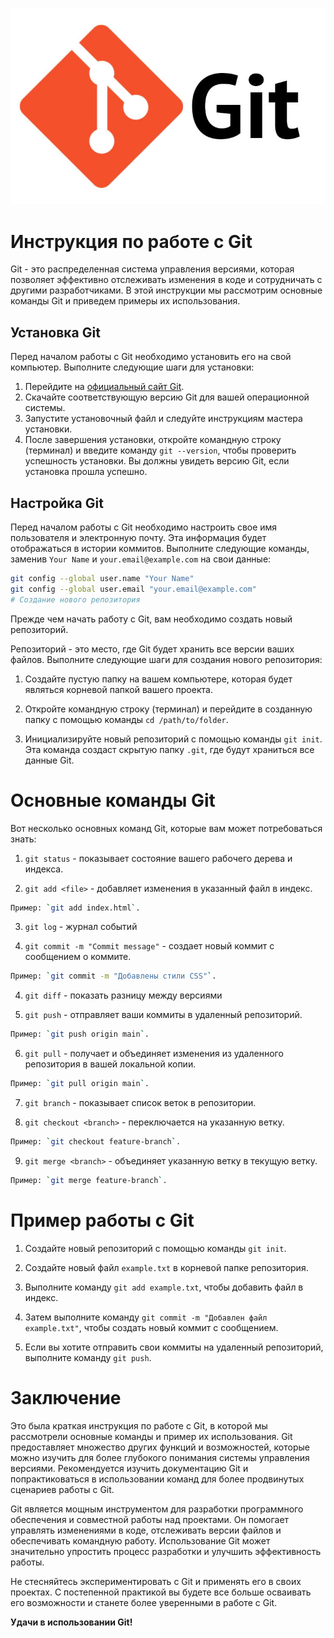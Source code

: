 ![](git.jpg)

# Инструкция по работе с Git

Git - это распределенная система управления версиями, которая позволяет эффективно отслеживать изменения в коде и сотрудничать с другими разработчиками. В этой инструкции мы рассмотрим основные команды Git и приведем примеры их использования.

## Установка Git

Перед началом работы с Git необходимо установить его на свой компьютер. Выполните следующие шаги для установки:

1. Перейдите на [официальный сайт Git](https://git-scm.com/downloads).
2. Скачайте соответствующую версию Git для вашей операционной системы.
3. Запустите установочный файл и следуйте инструкциям мастера установки.
4. После завершения установки, откройте командную строку (терминал) и введите команду `git --version`, чтобы проверить успешность установки. Вы должны увидеть версию Git, если установка прошла успешно.

## Настройка Git

Перед началом работы с Git необходимо настроить свое имя пользователя и электронную почту. Эта информация будет отображаться в истории коммитов. Выполните следующие команды, заменив `Your Name` и `your.email@example.com` на свои данные:

```bash
git config --global user.name "Your Name"
git config --global user.email "your.email@example.com"
# Создание нового репозитория
```

Прежде чем начать работу с Git, вам необходимо создать новый репозиторий. 

Репозиторий - это место, где Git будет хранить все версии ваших файлов. Выполните следующие шаги для создания нового репозитория:

1. Создайте пустую папку на вашем компьютере, которая будет являться корневой папкой вашего проекта.

2. Откройте командную строку (терминал) и перейдите в созданную папку с помощью команды `cd /path/to/folder`.

3. Инициализируйте новый репозиторий с помощью команды `git init`. Эта команда создаст скрытую папку `.git`, где будут храниться все данные Git.

# Основные команды Git

Вот несколько основных команд Git, которые вам может потребоваться знать:

1. `git status` - показывает состояние вашего рабочего дерева и индекса.

2. `git add <file>` - добавляет изменения в указанный файл в индекс. 
```bash
Пример: `git add index.html`.
```
3. `git log` - журнал событий 

4. `git commit -m "Commit message"` - создает новый коммит с сообщением о коммите.
```bash
Пример: `git commit -m "Добавлены стили CSS"`.
```
4. `git diff` - показать разницу между версиями 

5. `git push` - отправляет ваши коммиты в удаленный репозиторий. 
```bash
Пример: `git push origin main`.
```
6. `git pull` - получает и объединяет изменения из удаленного репозитория в вашей локальной копии. 
```bash
Пример: `git pull origin main`.
```
7. `git branch` - показывает список веток в репозитории.

8. `git checkout <branch>` - переключается на указанную ветку. 
```bash
Пример: `git checkout feature-branch`.
```
9. `git merge <branch>` - объединяет указанную ветку в текущую ветку. 
```bash
Пример: `git merge feature-branch`.
```
# Пример работы с Git

1. Создайте новый репозиторий с помощью команды `git init`.

2. Создайте новый файл `example.txt` в корневой папке репозитория.

3. Выполните команду `git add example.txt`, чтобы добавить файл в индекс.

4. Затем выполните команду `git commit -m "Добавлен файл example.txt"`, чтобы создать новый коммит с сообщением.

5. Если вы хотите отправить свои коммиты на удаленный репозиторий, выполните команду `git push`.

# Заключение

Это была краткая инструкция по работе с Git, в которой мы рассмотрели основные команды и пример их использования. Git предоставляет множество других функций и возможностей, которые можно изучить для более глубокого понимания системы управления версиями. Рекомендуется изучить документацию Git и попрактиковаться в использовании команд для более продвинутых сценариев работы с Git.

Git является мощным инструментом для разработки программного обеспечения и совместной работы над проектами. Он помогает управлять изменениями в коде, отслеживать версии файлов и обеспечивать командную работу. Использование Git может значительно упростить процесс разработки и улучшить эффективность работы.

Не стесняйтесь экспериментировать с Git и применять его в своих проектах. С постепенной практикой вы будете все больше осваивать его возможности и станете более уверенными в работе с Git.

**Удачи в использовании Git!**
